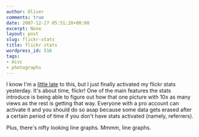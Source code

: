 ```yaml
---
author: Oliver
comments: true
date: 2007-12-27 05:51:28+00:00
excerpt: None
layout: post
slug: flickr-stats
title: flickr stats
wordpress_id: 516
tags:
- misc
- photographs
---
```


I know I'm a <a href="http://blog.flickr.com/en/2007/12/13/stats-stats-baby/">little late</a> to this, but I just finally activated my flickr stats yesterday.  It's about time, flickr!  One of the main features the stats introduce is being able to figure out how that one picture with 10x as many views as the rest is getting that way.  Everyone with a pro account can activate it and you should do so asap because some data gets erased after a certain period of time if you don't have stats activated (namely, referrers).

Plus, there's nifty looking line graphs.  Mmmm, line graphs.